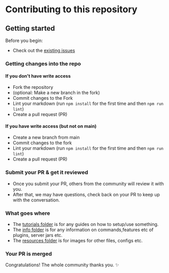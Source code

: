 # Contributing to this repository

## Getting started

Before you begin:

- Check out the [existing issues](https://github.com/Anything-Minecraft-Team/anything-minecraft/issues)

### Getting changes into the repo

#### If you don't have write access

- Fork the repository
- (optional: Make a new branch in the fork)
- Commit changes to the Fork
- Lint your markdown (run `npm install` for the first time and then `npm run lint`)
- Create a pull request (PR)

#### If you have write access (but not on main)

- Create a new branch from main
- Commit changes to the fork
- Lint your markdown (run `npm install` for the first time and then `npm run lint`)
- Create a pull request (PR)

### Submit your PR & get it reviewed

- Once you submit your PR, others from the community will review it with you.
- After that, we may have questions, check back on your PR to keep up with the conversation.

### What goes where
- The [tutorials folder](tutorials) is for any guides on how to setup/use something.
- The [info folder](info) is for any information on commands,features etc of plugins, server jars etc.
- The [resources folder](resources) is for images for other files, configs etc.

### Your PR is merged

Congratulations! The whole community thanks you. :sparkles: